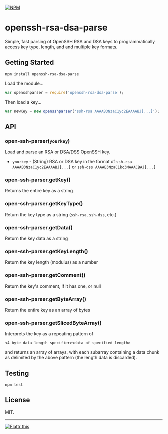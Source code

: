 [![NPM](https://nodei.co/npm/openssh-rsa-dsa-parse.png)](https://nodei.co/npm/openssh-rsa-dsa-parse/)

# openssh-rsa-dsa-parse

Simple, fast parsing of OpenSSH RSA and DSA keys to programmatically access key type, length, and and multiple key formats.

## Getting Started

```
npm install openssh-rsa-dsa-parse
```

Load the module...

```javascript
var opensshparser = require('openssh-rsa-dsa-parse');
```

Then load a key...

```javascript
var newKey = new opensshparser('ssh-rsa AAAAB3NzaC1yc2EAAAABJ[...]');
```

## API

### open-ssh-parser(`yourkey`)

Load and parse an RSA or DSA/DSS OpenSSH key.

* `yourkey` - (String) RSA or DSA key in the format of `ssh-rsa AAAAB3NzaC1yc2EAAAABJ[...]` or `ssh-dss AAAAB3NzaC1kc3MAAACBAJ[...]`

### open-ssh-parser.getKey()

Returns the entire key as a string

### open-ssh-parser.getKeyType()

Return the key type as a string (`ssh-rsa`, `ssh-dss`, etc.)

### open-ssh-parser.getData()

Return the key data as a string

### open-ssh-parser.getKeyLength()

Return the key length (modulus) as a number

### open-ssh-parser.getComment()

Return the key's comment, if it has one, or null

### open-ssh-parser.getByteArray()

Return the entire key as an array of bytes

### open-ssh-parser.getSlicedByteArray()

Interprets the key as a repeating pattern of

`<4 byte data length specifier><data of specified length>`

and returns an array of arrays, with each subarray containing a data chunk as delimited by the above pattern (the length data is discarded).

## Testing

```
npm test
```

## License
MIT.

***

[![Flattr this](http://api.flattr.com/button/flattr-badge-large.png)](https://flattr.com/submit/auto?user_id=jkingsman&url=https%3A%2F%2Fgithub.com%2Fjkingsman%2Fopenssh-rsa-dsa-parse)
